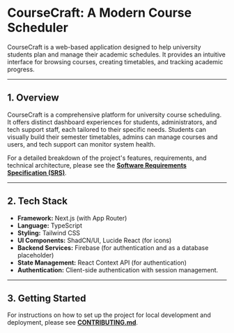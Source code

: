 # CourseCraft: A Modern Course Scheduler

CourseCraft is a web-based application designed to help university students plan and manage their academic schedules. It provides an intuitive interface for browsing courses, creating timetables, and tracking academic progress.

---

## 1. Overview

CourseCraft is a comprehensive platform for university course scheduling. It offers distinct dashboard experiences for students, administrators, and tech support staff, each tailored to their specific needs. Students can visually build their semester timetables, admins can manage courses and users, and tech support can monitor system health.

For a detailed breakdown of the project's features, requirements, and technical architecture, please see the **[Software Requirements Specification (SRS)](./SRS.md)**.

---

## 2. Tech Stack

- **Framework:** Next.js (with App Router)
- **Language:** TypeScript
- **Styling:** Tailwind CSS
- **UI Components:** ShadCN/UI, Lucide React (for icons)
- **Backend Services:** Firebase (for authentication and as a database placeholder)
- **State Management:** React Context API (for authentication)
- **Authentication:** Client-side authentication with session management.

---

## 3. Getting Started

For instructions on how to set up the project for local development and deployment, please see **[CONTRIBUTING.md](./CONTRIBUTING.md)**.
